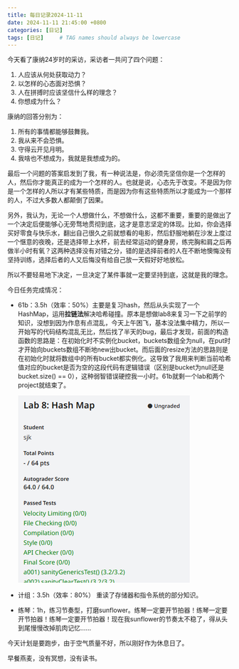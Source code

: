 ```yaml
---
title: 每日记录2024-11-11
date: 2024-11-11 21:45:00 +0800
categories: [日记]
tags: [日记]     # TAG names should always be lowercase
---
```


今天看了康纳24岁时的采访，采访者一共问了四个问题：

1. 人应该从何处获取动力？
2. 以怎样的心态面对恐惧？
3. 人在拼搏时应该坚信什么样的理念？
4. 你想成为什么？

康纳的回答分别为：

1. 所有的事情都能够鼓舞我。
2. 我从来不会恐惧。
3. 守得云开见月明。
4. 我啥也不想成为，我就是我想成为的。

最后一个问题的答案启发到了我，有一种说法是，你必须先坚信你是一个怎样的人，然后你才能真正的成为一个怎样的人。也就是说，心态先于改变。不是因为你是一个怎样的人所以才有某些特质，而是因为你有这些特质所以才能成为一个那样的人，不过大多数人都颠倒了因果。

另外，我认为，无论一个人想做什么，不想做什么，这都不重要，重要的是做出了一个决定后便能够心无旁骛地贯彻到底，这才是意志坚定的体现。比如，你会选择买好零食与快乐水，翻出自己很久之前就想看的电影，然后舒服地躺在沙发上度过一个惬意的夜晚，还是选择带上水杯，前去经常运动的健身房，练完胸和肩之后再做半小时有氧？这两种选择没有对错之分，错的是选择前者的人在不断地懊悔没有坚持训练，选择后者的人又后悔没有给自己放一天假好好地放松。

所以不要轻易地下决定，一旦决定了某件事就一定要坚持到底，这就是我的理念。



今日任务完成情况：

- 61b：3.5h（效率：50%）主要是复习hash，然后从头实现了一个HashMap，运用**拉链法**解决哈希碰撞。原本是想做lab8来复习一下之前学的知识，没想到因为作息有点混乱，今天上午困飞，基本没法集中精力，所以一开始写的代码结构混乱无比，然后找了半天的bug，最后才发现，前面的构造函数的思路是：在初始化时不实例化bucket，buckets数组全为null，在put时才开始向buckets数组不断地new出bucket。而后面的resize方法的思路则是在初始化时就将数组中的所有bucket都实例化。这导致了我用来判断当前哈希值对应的bucket是否为空的这段代码有逻辑错误（区别是bucket为null还是bucket.size() == 0），这种弱智错误硬控我一小时。61b就剩一个lab和两个project就结束了。

  ![示例图片](assets/img/articleImage/2024-11-11-1.png)

- 计组：3.5h（效率：80%） 重读了存储器和指令系统的部分知识。

- 练琴：1h，练习节奏型，打磨sunflower。练琴一定要开节拍器！练琴一定要开节拍器！练琴一定要开节拍器！现在我sunflower的节奏太不稳了，得从头到尾慢慢改掉肌肉记忆……

今天计划是要跑步，由于空气质量不好，所以刚好作为休息日了。

早餐燕麦，没有冥想，没有读书。

